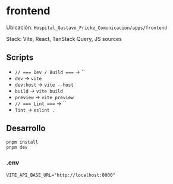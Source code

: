 # frontend

Ubicación: `Hospital_Gustavo_Fricke_Comunicacion/apps/frontend`

Stack: Vite, React, TanStack Query, JS sources

## Scripts
- `// === Dev / Build ===` → ``
- `dev` → `vite`
- `dev:host` → `vite --host`
- `build` → `vite build`
- `preview` → `vite preview`
- `// === Lint ===` → ``
- `lint` → `eslint .`

## Desarrollo

```bash
pnpm install
pnpm dev
```

### .env
```
VITE_API_BASE_URL="http://localhost:8000"
```
